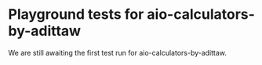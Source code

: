 # Playground tests for aio-calculators-by-adittaw
We are still awaiting the first test run for aio-calculators-by-adittaw.
